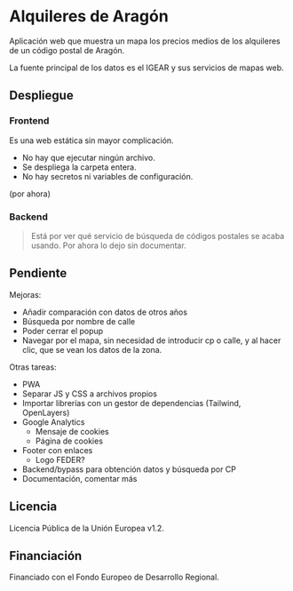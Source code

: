 # Alquileres de Aragón

Aplicación web que muestra un mapa los precios medios de los alquileres de un
código postal de Aragón.

La fuente principal de los datos es el IGEAR y sus servicios de mapas web.

## Despliegue

### Frontend

Es una web estática sin mayor complicación.

- No hay que ejecutar ningún archivo. 
- Se despliega la carpeta entera.
- No hay secretos ni variables de configuración.

(por ahora)

### Backend

> Está por ver qué servicio de búsqueda de códigos postales se acaba usando. Por
> ahora lo dejo sin documentar.

## Pendiente

Mejoras:

- Añadir comparación con datos de otros años
- Búsqueda por nombre de calle
- Poder cerrar el popup
- Navegar por el mapa, sin necesidad de introducir cp o calle, y al hacer clic, que se vean los datos de la zona.

Otras tareas:

- PWA
- Separar JS y CSS a archivos propios
- Importar librerías con un gestor de dependencias (Tailwind, OpenLayers)
- Google Analytics
    - Mensaje de cookies
    - Página de cookies
- Footer con enlaces
    - Logo FEDER?
- Backend/bypass para obtención datos y búsqueda por CP
- Documentación, comentar más

## Licencia

Licencia Pública de la Unión Europea v1.2.

## Financiación

Financiado con el Fondo Europeo de Desarrollo Regional.
